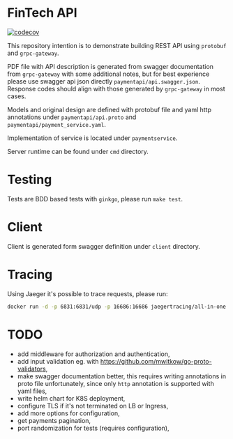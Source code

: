 # FinTech API

[![codecov](https://codecov.io/gh/jozuenoon/rest-api/branch/master/graph/badge.svg)](https://codecov.io/gh/jozuenoon/rest-api)

This repository intention is to demonstrate building REST API using `protobuf` and `grpc-gateway`.

PDF file with API description is generated from swagger documentation from `grpc-gateway` with some additional notes, but for best experience please use swagger api json directly `paymentapi/api.swagger.json`. Response codes should align with those generated by `grpc-gateway` in most cases.

Models and original design are defined with protobuf file and yaml http annotations under `paymentapi/api.proto` and `paymentapi/payment_service.yaml`.

Implementation of service is located under `paymentservice`.

Server runtime can be found under `cmd` directory.

# Testing

Tests are BDD based tests with `ginkgo`, please run `make test`.

# Client

Client is generated form swagger definition under `client` directory.

# Tracing

Using Jaeger it's possible to trace requests, please run:

```bash
docker run -d -p 6831:6831/udp -p 16686:16686 jaegertracing/all-in-one:latest
```

# TODO

* add middleware for authorization and authentication,
* add input validation eg. with https://github.com/mwitkow/go-proto-validators,
* make swagger documentation better, this requires writing annotations in proto file unfortunately, since only `http` annotation is supported with yaml files,
* write helm chart for K8S deployment,
* configure TLS if it's not terminated on LB or Ingress,
* add more options for configuration,
* get payments pagination,
* port randomization for tests (requires configuration),